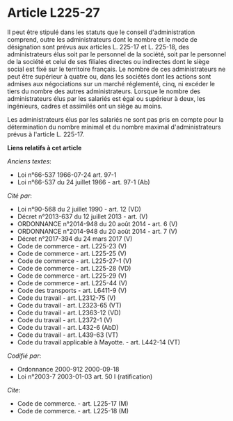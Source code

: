 # Article L225-27

Il peut être stipulé dans les statuts que le conseil d'administration comprend, outre les administrateurs dont le nombre et
le mode de désignation sont prévus aux articles L. 225-17 et L. 225-18, des administrateurs élus soit par le personnel de la
société, soit par le personnel de la société et celui de ses filiales directes ou indirectes dont le siège social est fixé
sur le territoire français. Le nombre de ces administrateurs ne peut être supérieur à quatre ou, dans les sociétés dont les
actions sont admises aux négociations sur un marché réglementé, cinq, ni excéder le tiers du nombre des autres
administrateurs. Lorsque le nombre des administrateurs élus par les salariés est égal ou supérieur à deux, les ingénieurs,
cadres et assimilés ont un siège au moins.

Les administrateurs élus par les salariés ne sont pas pris en compte pour la détermination du nombre minimal et du nombre
maximal d'administrateurs prévus à l'article L. 225-17.

**Liens relatifs à cet article**

_Anciens textes_:

  - Loi n°66-537 1966-07-24 art. 97-1
  - Loi n°66-537 du 24 juillet 1966 - art. 97-1 (Ab)

_Cité par_:

  - Loi n°90-568 du 2 juillet 1990 - art. 12 (VD)
  - Décret n°2013-637 du 12 juillet 2013 - art. (V)
  - ORDONNANCE n°2014-948 du 20 août 2014 - art. 6 (V)
  - ORDONNANCE n°2014-948 du 20 août 2014 - art. 7 (V)
  - Décret n°2017-394 du 24 mars 2017 (V)
  - Code de commerce - art. L225-23 (V)
  - Code de commerce - art. L225-25 (V)
  - Code de commerce - art. L225-27-1 (V)
  - Code de commerce - art. L225-28 (VD)
  - Code de commerce - art. L225-29 (V)
  - Code de commerce - art. L225-44 (V)
  - Code des transports - art. L6411-9 (V)
  - Code du travail - art. L2312-75 (V)
  - Code du travail - art. L2323-65 (VT)
  - Code du travail - art. L2363-12 (VD)
  - Code du travail - art. L2372-1 (V)
  - Code du travail - art. L432-6 (AbD)
  - Code du travail - art. L439-63 (VT)
  - Code du travail applicable à Mayotte. - art. L442-14 (VT)

_Codifié par_:

  - Ordonnance 2000-912 2000-09-18
  - Loi n°2003-7 2003-01-03 art. 50 I (ratification)

_Cite_:

  - Code de commerce. - art. L225-17 (M)
  - Code de commerce. - art. L225-18 (M)
